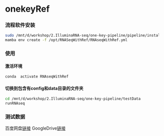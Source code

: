 # onekeyRef

### 流程软件安装
```bash
sudo /mnt/d/workshop/2.IlluminaRNA-seq/one-key-pipeline/pipeline/install  
mamba env create -f /opt/RNASeqWithRef/RNAseqWithRef.yml
```

### 使用
#### 激活环境
```bash
conda  activate RNAseqWithRef
```
#### 切换到包含有config和data目录的文件夹
```bash
cd /mnt/d/workshop/2.IlluminaRNA-seq/one-key-pipeline/testData
runRNAseq
```

### 测试数据

百度网盘[链接](https://pan.baidu.com/s/1lSJVfk2sGoxIosAz09NYOQ?pwd=1111)
GoogleDrive[链接](https://drive.google.com/file/d/1P7XaG8_450n5KnYOsefknDv9cIw1t9sS)
